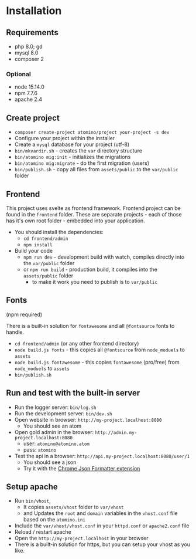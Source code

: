 # Installation

## Requirements

- php 8.0; gd
- mysql 8.0
- composer 2

### Optional  

- node 15.14.0
- npm 7.7.6  
- apache 2.4

## Create project

- `composer create-project atomino/project your-project -s dev`
- Configure your project within the installer
- Create a `mysql` database for your project (utf-8)
- `bin/mkvardir.sh` - creates the `var` directory structure
- `bin/atomino mig:init` - initializes the migrations
- `bin/atomino mig:migrate` - do the first migration (users)
- `bin/publish.sh` - copy all files from `assets/public` to the `var/public` folder

## Frontend

This project uses svelte as frontend framework. Frontend project can be found in the `frontend` folder.
These are separate projects - each of those has it's own root folder - embedded into your application.

- You should install the dependencies:
  - `cd frontend/admin`
  - `npm install`
- Build your code
  - `npm run dev` - development build with watch, compiles directly into the `var/public` folder
  - or `npm run build` - production build, it compiles into the `assets/public` folder
    - to make it work you need to publish is to `var/public`

## Fonts 

(npm required)

There is a built-in solution for `fontawesome` and all `@fontsource` fonts to handle.

- `cd frontend/admin` (or any other frontend directory)
- `node build.js fonts` - this copies all `@fontsource` from `node_moduels` to `assets`
- `node build.js fontawesome` - this copies `fontawesome` (pro/free) from `node_moduels` to `assets`
- `bin/publish.sh`

## Run and test with the built-in server

- Run the logger server: `bin/log.sh`
- Run the development server: `bin/dev.sh`
- Open website in browser: `http://my-project.localhost:8080`
  - You should see an atom
- Open gold admin in the browser: `http://admin.my-project.localhost:8080`  
  - user: `atomino@atomino.atom`
  - pass: `atomino`
- Test the api in a browser: `http://api.my-project.localhost:8080/user/1`
  - You should see a json
  - Try it with the [Chrome Json Formatter extension](https://chrome.google.com/webstore/detail/json-formatter/bcjindcccaagfpapjjmafapmmgkkhgoa)

## Setup apache
- Run `bin/vhost`, 
  - It copies `assets/vhost` folder to `var/vhost`
  - and Updates the `root` and `domain` variables in the `vhost.conf` file based on the `atomino.ini`
- Include the `var/vhost/vhost.conf` in your `httpd.conf` or `apache2.conf` file
- Reload / restart apache
- Open the `http://my-project.localhost` in your browser
- There is a built-in solution for https, but you can setup your vhost as you like.
